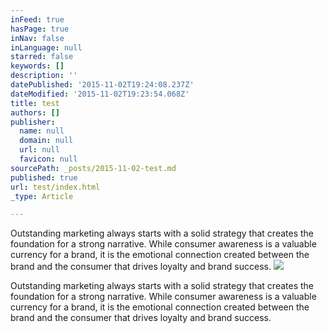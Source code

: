 ```yaml
---
inFeed: true
hasPage: true
inNav: false
inLanguage: null
starred: false
keywords: []
description: ''
datePublished: '2015-11-02T19:24:08.237Z'
dateModified: '2015-11-02T19:23:54.068Z'
title: test
authors: []
publisher:
  name: null
  domain: null
  url: null
  favicon: null
sourcePath: _posts/2015-11-02-test.md
published: true
url: test/index.html
_type: Article

---
```

Outstanding marketing always starts with a solid strategy that creates the foundation for a strong narrative. While consumer awareness is a valuable currency for a brand, it is the emotional connection created between the brand and the consumer that drives loyalty and brand success.
![](https://the-grid-user-content.s3-us-west-2.amazonaws.com/bb54f874-538e-4585-af05-110b8af650f2.jpg)

Outstanding marketing always starts with a solid strategy that creates the foundation for a strong narrative. While consumer awareness is a valuable currency for a brand, it is the emotional connection created between the brand and the consumer that drives loyalty and brand success.